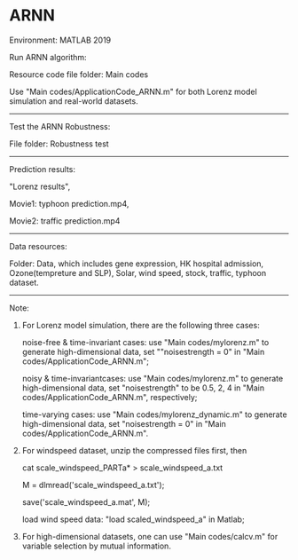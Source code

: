 # ARNN
Environment: MATLAB 2019

Run ARNN algorithm:

Resource code file folder: Main codes

Use "Main codes/ApplicationCode_ARNN.m" for both Lorenz model simulation and real-world datasets.

***********************************************************************************************************
Test the ARNN Robustness:

File folder: Robustness test

***********************************************************************************************************
Prediction results:

"Lorenz results",

Movie1: typhoon prediction.mp4, 

Movie2: traffic prediction.mp4

***********************************************************************************************************
Data resources:

Folder: Data, which includes gene expression, HK hospital admission, Ozone(tempreture and SLP), Solar, wind speed, stock, traffic, typhoon dataset.

***********************************************************************************************************
Note: 

1. For Lorenz model simulation, there are the following three cases:

   noise-free & time-invariant cases:  use "Main codes/mylorenz.m" to generate high-dimensional data, set ""noisestrength = 0" in "Main codes/ApplicationCode_ARNN.m";
   
   noisy & time-invariantcases: use "Main codes/mylorenz.m" to generate high-dimensional data, set "noisestrength" to be 0.5, 2, 4 in "Main codes/ApplicationCode_ARNN.m", respectively;
   
   time-varying cases: use "Main codes/mylorenz_dynamic.m" to generate high-dimensional data, set "noisestrength = 0" in "Main codes/ApplicationCode_ARNN.m".


2. For windspeed dataset, unzip the compressed files first, then  

   cat scale_windspeed_PARTa* > scale_windspeed_a.txt   

   M = dlmread('scale_windspeed_a.txt'); 

   save('scale_windspeed_a.mat', M);
   
   load wind speed data:  "load scaled_windspeed_a" in Matlab;


3. For high-dimensional datasets, one can use "Main codes/calcv.m" for variable selection by mutual information.
